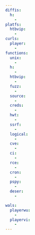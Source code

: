 ```yaml
---
diffis:
  h:
    -
platfs:
  htbvip:
    -
curls:
  player:
    -
functions:
  unix:
    -
  h:
    -
  htbvip:
    -
  fuzz:
    -
  source:
    -
  creds:
    -
  hwt:
    -
  ssrf:
    -
  logical:
    -
  cve:
    -
  ci:
    -
  rce:
    -
  cron:
    -
  pspy:
    -
  deser:
    -

wals:
  playerwu:
    -
  playervi:
    -
---
```

